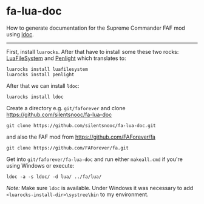 # fa-lua-doc

How to generate documentation for the Supreme Commander FAF mod using [ldoc](https://github.com/stevedonovan/LDoc).

----

First, install `luarocks`. After that have to install some these two rocks: [LuaFileSystem](https://keplerproject.github.io/luafilesystem/) 
and [Penlight](https://github.com/stevedonovan/Penlight) which translates to:

    luarocks install luafilesystem
    luarocks install penlight

After that we can install `ldoc`:

    luarocks install ldoc
    
Create a directory e.g. `git/faforever` and clone https://github.com/silentsnooc/fa-lua-doc

    git clone https://github.com/silentsnooc/fa-lua-doc.git
    
and also the FAF mod from https://github.com/FAForever/fa

    git clone https://github.com/FAForever/fa.git
    
Get into `git/faforever/fa-lua-doc` and run either `makeall.cmd` if you're using Windows or execute:

    ldoc -a -s ldoc/ -d lua/ ../fa/lua/
    
*Note:* Make sure `ldoc` is available. Under Windows it was necessary to add `<luarocks-install-dir>\systree\bin` to my environment. 
